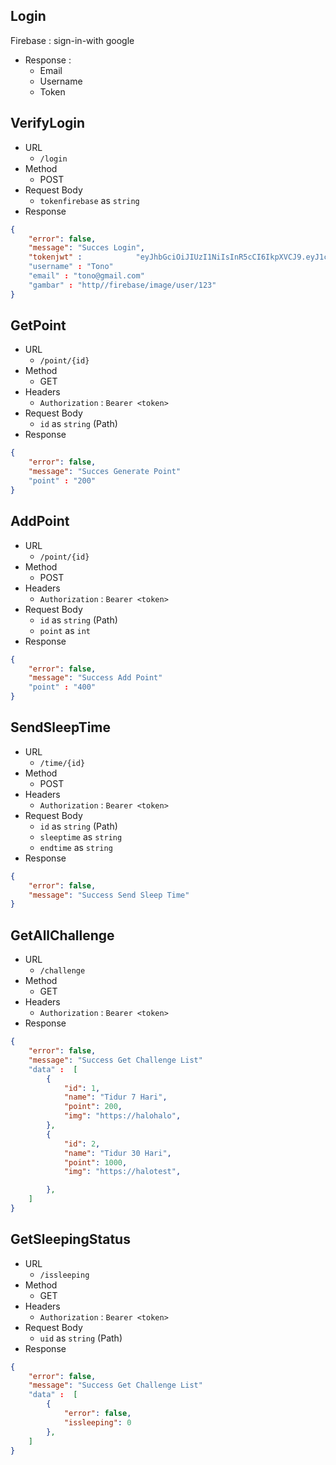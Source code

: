 ## Login
Firebase : sign-in-with google
* Response : 
    - Email
    - Username
	- Token

## VerifyLogin
* URL
    - ```/login```
* Method
    - POST
* Request Body
    - ``tokenfirebase`` as ``string``
* Response
```json
{
    "error": false,
    "message": "Succes Login",
    "tokenjwt" : 			"eyJhbGciOiJIUzI1NiIsInR5cCI6IkpXVCJ9.eyJ1c2VySWQiOiJ1c2VyLXlqNXBjX0xBUkNfQWdLNjEiLCJpYXQiOjE2NDE3OTk5NDl9.flEMaQ7zsdYkxuyGbiXjEDXO8kuDTcI__3UjCwt6R_I"
    "username" : "Tono"
    "email" : "tono@gmail.com"
    "gambar" : "http//firebase/image/user/123"
}
```

## GetPoint
* URL
    - ```/point/{id}```
* Method
    - GET
* Headers
    - ``Authorization`` : ``Bearer <token>``
* Request Body
    - ``id`` as ``string`` (Path)
* Response
```json
{
    "error": false,
    "message": "Succes Generate Point"
    "point" : "200"
}
```


## AddPoint
* URL
    - ```/point/{id}```
* Method
    - POST
* Headers
    - ``Authorization`` : ``Bearer <token>``
* Request Body
    - ``id`` as ``string`` (Path)
    - ``point`` as ``int``
* Response
```json
{
    "error": false,
    "message": "Success Add Point"
    "point" : "400"
}
```

## SendSleepTime
* URL
    - ```/time/{id}```
* Method
    - POST
* Headers
    - ``Authorization`` : ``Bearer <token>``
* Request Body
    - ``id`` as ``string`` (Path)
    - ``sleeptime`` as ``string``
    - ``endtime`` as ``string``
* Response
```json
{
    "error": false,
    "message": "Success Send Sleep Time"
}
```

## GetAllChallenge
* URL
    - ```/challenge```
* Method
    - GET
* Headers
    - ``Authorization`` : ``Bearer <token>``
* Response
```json
{
    "error": false,
    "message": "Success Get Challenge List"
    "data" :  [
        {
            "id": 1,
            "name": "Tidur 7 Hari",
            "point": 200,
            "img": "https://halohalo",
        },
        {
            "id": 2,
            "name": "Tidur 30 Hari",
            "point": 1000,
            "img": "https://halotest",

        },
    ]
}
```
## GetSleepingStatus
* URL
    - ```/issleeping```
* Method
    - GET
* Headers
    - ``Authorization`` : ``Bearer <token>``
* Request Body
    - ``uid`` as ``string`` (Path)
* Response
```json
{
    "error": false,
    "message": "Success Get Challenge List"
    "data" :  [
        {
            "error": false,
            "issleeping": 0
        },
    ]
}
